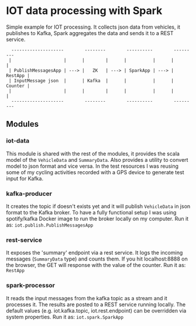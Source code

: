 # IOT data processing with Spark

Simple example for IOT processing.
It collects json data from vehicles, it publishes to Kafka, Spark aggregates the data and sends it to a REST service.

```text
  --------------------        --------        ----------        ---------
 |                    |      |        |      |          |      |         |
 | PublishMessagesApp | ---> |   ZK   | ---> | SparkApp | ---> | RestApp |
 | InputMessage json  |      | Kafka  |      |          |      | Counter |
 |                    |      |        |      |          |      |         |
  --------------------        --------        ----------        ---------
```

## Modules

### iot-data
This module is shared with the rest of the modules, it provides the scala model of the ```VehicleData``` and ```SummaryData```.
Also provides a utility to convert model to json format and vice versa.
In the test resources I was reusing some of my cycling activities recorded with a GPS device to generate test input for Kafka.

### kafka-producer
It creates the topic if doesn't exists yet and it will publish ```VehicleData``` in json format to the Kafka broker.
To have a fully functional setup I was using spotify/kafka Docker image to run the broker locally on my computer.
Run it as: ```iot.publish.PublishMessagesApp```

### rest-service
It exposes the 'summary' endpoint via a rest service. It logs the incoming messages (```SummaryData``` type) and counts them.
If you hit localhost:8888 on the browser, the GET will response with the value of the counter.
Run it as: ```RestApp```

### spark-processor
It reads the input messages from the kafka topic as a stream and it processes it. The results are posted to a
REST service running locally.
The default values (e.g. iot.kafka.topic, iot.rest.endpoint) can be overridden via system properties.
Run it as: ```iot.spark.SparkApp```